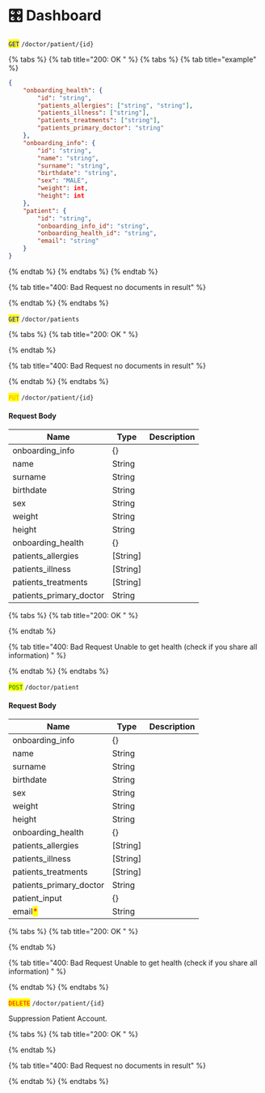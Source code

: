 # 🎛️ Dashboard

<mark style="color:blue;">`GET`</mark> `/doctor/patient/{id}`

{% tabs %}
{% tab title="200: OK " %}
{% tabs %}
{% tab title="example" %}
```json
{
	"onboarding_health": {
		"id": "string",
		"patients_allergies": ["string", "string"],
		"patients_illness": ["string"],
		"patients_treatments": ["string"],
		"patients_primary_doctor": "string"
	},
	"onboarding_info": {
		"id": "string",
		"name": "string",
		"surname": "string",
		"birthdate": "string",
		"sex": "MALE",
		"weight": int,
		"height": int
	},
	"patient": {
		"id": "string",
		"onboarding_info_id": "string",
		"onboarding_health_id": "string",
		"email": "string"
	}
}
```
{% endtab %}
{% endtabs %}
{% endtab %}

{% tab title="400: Bad Request no documents in result" %}

{% endtab %}
{% endtabs %}

<mark style="color:blue;">`GET`</mark> `/doctor/patients`

{% tabs %}
{% tab title="200: OK " %}

{% endtab %}

{% tab title="400: Bad Request no documents in result" %}

{% endtab %}
{% endtabs %}

<mark style="color:orange;">`PUT`</mark> `/doctor/patient/{id}`

#### Request Body

| Name                      | Type      | Description |
| ------------------------- | --------- | ----------- |
| onboarding\_info          | {}        |             |
| name                      | String    |             |
| surname                   | String    |             |
| birthdate                 | String    |             |
| sex                       | String    |             |
| weight                    | String    |             |
| height                    | String    |             |
| onboarding\_health        | {}        |             |
| patients\_allergies       | \[String] |             |
| patients\_illness         | \[String] |             |
| patients\_treatments      | \[String] |             |
| patients\_primary\_doctor | String    |             |

{% tabs %}
{% tab title="200: OK " %}

{% endtab %}

{% tab title="400: Bad Request Unable to get health (check if you share all information) " %}

{% endtab %}
{% endtabs %}

<mark style="color:green;">`POST`</mark> `/doctor/patient`

#### Request Body

| Name                                    | Type      | Description |
| --------------------------------------- | --------- | ----------- |
| onboarding\_info                        | {}        |             |
| name                                    | String    |             |
| surname                                 | String    |             |
| birthdate                               | String    |             |
| sex                                     | String    |             |
| weight                                  | String    |             |
| height                                  | String    |             |
| onboarding\_health                      | {}        |             |
| patients\_allergies                     | \[String] |             |
| patients\_illness                       | \[String] |             |
| patients\_treatments                    | \[String] |             |
| patients\_primary\_doctor               | String    |             |
| patient\_input                          | {}        |             |
| email<mark style="color:red;">\*</mark> | String    |             |

{% tabs %}
{% tab title="200: OK " %}

{% endtab %}

{% tab title="400: Bad Request Unable to get health (check if you share all information) " %}

{% endtab %}
{% endtabs %}

<mark style="color:red;">`DELETE`</mark> `/doctor/patient/{id}`

Suppression Patient Account.

{% tabs %}
{% tab title="200: OK " %}

{% endtab %}

{% tab title="400: Bad Request no documents in result" %}

{% endtab %}
{% endtabs %}
